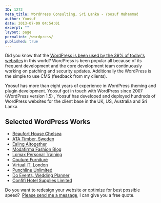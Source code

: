 ```yaml
---
ID: 1272
meta_title: WordPress Consulting, Sri Lanka - Yoosuf Muhammad
author: Yoosuf
date: 2013-07-09 04:54:01
excerpt: ""
layout: page
permalink: /wordpress/
published: true
---
```

Did you know that the [WordPress is been used by the 39% of today's websites](http://trends.builtwith.com/cms) in this world? WordPress is been popular all because of its frequent development and the core development team continuously working on patching and security updates. Additionally the WordPress is the simple to use CMS (feedback from my clients).

Yoosuf has more than eight years of experience in WordPress theming and plugin development. Yoosuf got in touch with WordPress since 2007 (WordPress version 1.5) , Yoosuf has developed and deployed hundreds of WordPress websites for the client base in the UK, US, Australia and Sri Lanka.

## Selected WordPress Works

* [Beaufort House Chelsea](http://yoosuf.me/blog/beaufort-house-chelsea-redesign/)
* [ATA Timber, Sweden](http://www.ata.nu/en/?utm_source=yoosuf.me&utm_medium=freelance&utm_campaign=portfolio)
* [Ealing Altogether](http://ealingaltogether.com/?utm_source=yoosuf.me&utm_medium=freelance&utm_campaign=portfolio)
* [Modafirma Fashion Blog](https://modafirma.com/blog/?utm_source=yoosuf.me&utm_medium=freelance&utm_campaign=portfolio)
* [Lomax Personal Training](http://www.lomaxpt.com/?utm_source=yoosuf.me&utm_medium=freelance&utm_campaign=portfolio)
* [Couture Furniture](http://www.couturefurniture.com/?utm_source=yoosuf.me&utm_medium=freelance&utm_campaign=portfolio)
* [Virtual IT, London](http://www.virtualit.biz/?utm_source=yoosuf.me&utm_medium=freelance&utm_campaign=portfolio)
* [Punchline Unlimited](http://punchlineunlimited.com/?utm_source=yoosuf.me&utm_medium=freelance&utm_campaign=portfolio)
* [Do Events, Wedding Planner](http://do-events.co.uk/?utm_source=yoosuf.me&utm_medium=freelance&utm_campaign=portfolio)
* [Confifi Hotel Supplies Limited](http://confifisupplies.com/?utm_source=yoosuf.me&utm_medium=freelance&utm_campaign=portfolio)

Do you want to redesign your website or optimize for best possible speed?  [Please send me a message](http://yoosuf.me/contact/?utm_source=yoosuf.me&utm_medium=wp&utm_campaign=consultancy), I can give you a free quote.